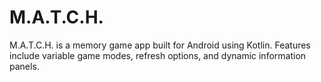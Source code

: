 # M.A.T.C.H.
M.A.T.C.H. is a memory game app built for Android using Kotlin. Features include variable game modes, refresh options, and dynamic information panels.
